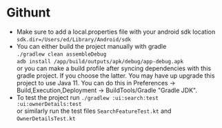 # Githunt

- Make sure to add a local.properties file with your android sdk location ```sdk.dir=/Users/ed/Library/Android/sdk```
- You can either build the project manually with gradle  
  ```./gradlew clean assembleDebug```   
  ```adb install /app/build/outputs/apk/debug/app-debug.apk```  
  or you can make a build profile after syncing dependencies with this gradle project. If you choose the latter.
  You may have up upgrade this project to use Java 11.
  You can do this in Preferences -> Build,Execution,Deployment -> BuildTools/Gradle "Gradle JDK".
- To test the project run ```./gradlew :ui:search:test :ui:ownerDetails:test```   
  or similarly run the test files `SearchFeatureTest.kt` and `OwnerDetailsTest.kt`